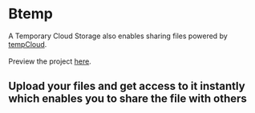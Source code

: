 # Btemp 
A Temporary Cloud Storage also enables sharing files powered by [tempCloud](https://tempcloud.ml).<br/><br/>
Preview the project [here](https://btemp.ml).
## Upload your files and get access to it instantly which enables you to share the file with others



